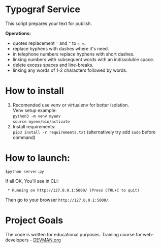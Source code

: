 # Typograf Service

This script prepares your text for publish.

**Operations:**
- quotes replacement `'` and `"` to `« »`.
- replace hyphens with dashes where it's need.
- in telephone numbers replace hyphens with short dashes.
- linking numbers with subsequent words with an indissoluble space.
- delete excess spaces and line-breaks.
- linking any words of 1-2 characters followed by words.

# How to install

1. Recomended use venv or virtualenv for better isolation.\
   Venv setup example: \
   `python3 -m venv myenv`\
   `source myenv/bin/activate`
2. Install requirements: \
   `pip3 install -r requirements.txt` (alternatively try add `sudo` before command)

# How to launch:
```
$python server.py
```
If all OK, You'll see in CLI:
```
 * Running on http://127.0.0.1:5000/ (Press CTRL+C to quit)
```

Then go to your browser `http://127.0.0.1:5000/`. 

# Project Goals

The code is written for educational purposes. Training course for web-developers - [DEVMAN.org](https://devman.org)
